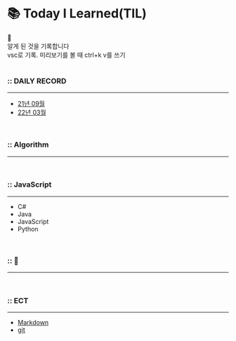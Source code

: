 # 📚 Today I Learned(TIL)

📝 <br>
알게 된 것을 기록합니다 <br>
vsc로 기록. 미리보기를 볼 때 ctrl+k v를 쓰기 <br> <br>

### :: DAILY RECORD
---
- [21년 09월](https://github.com/Sunny713/TIL/blob/main/21_09.md)
- [22년 03월](https://github.com/Sunny713/TIL/blob/main/22_03.md)

<br>

### :: Algorithm
---

<br> 

### :: JavaScript
---
- C#
- Java
- JavaScript
- Python

<br>

### :: 📖
---



<br>

### :: ECT
---
- [Markdown](https://github.com/Sunny713/TIL/blob/main/Markdown.md)
- [git](https://github.com/Sunny713/TIL/blob/main/git.md)
